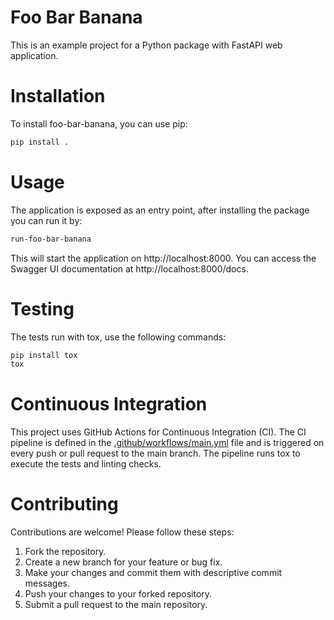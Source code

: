 Foo Bar Banana
==============

This is an example project for a Python package with FastAPI web application. 

# Installation

To install foo-bar-banana, you can use pip:

```bash
pip install .
```

# Usage

The application is exposed as an entry point, after installing the package you can run it by:

```bash
run-foo-bar-banana
```

This will start the application on http://localhost:8000. You can access the Swagger UI documentation at http://localhost:8000/docs.

# Testing

The tests run with tox, use the following commands:

```bash
pip install tox
tox
```

# Continuous Integration
This project uses GitHub Actions for Continuous Integration (CI). The CI pipeline is defined in the [.github/workflows/main.yml](.github/workflows/main.yml) file and is triggered on every push or pull request to the main branch. The pipeline runs tox to execute the tests and linting checks.

# Contributing
Contributions are welcome! Please follow these steps:

1. Fork the repository.
2. Create a new branch for your feature or bug fix.
3. Make your changes and commit them with descriptive commit messages.
4. Push your changes to your forked repository.
5. Submit a pull request to the main repository.
